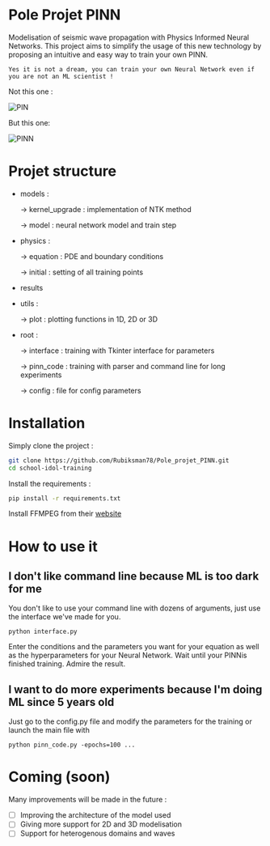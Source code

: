 # Pole Projet PINN

Modelisation of seismic wave propagation with Physics Informed Neural Networks. 
This project aims to simplify the usage of this new technology by proposing an intuitive and easy way to train your own PINN.

```Yes it is not a dream, you can train your own Neural Network even if you are not an ML scientist !```  

Not this one : 

![PIN](/images/pin.jpg)

But this one:

![PINN](/images/pinn.png)

# Projet structure
- models : 

    -> kernel_upgrade : implementation of NTK method

    -> model : neural network model and train step

- physics : 

    -> equation : PDE and boundary conditions

    -> initial : setting of all training points

- results

- utils : 

    -> plot : plotting functions in 1D, 2D or 3D

- root : 

    -> interface : training with Tkinter interface for parameters

    -> pinn_code : training with parser and command line for long experiments

    -> config : file for config parameters
# Installation
Simply clone the project :
```bash
git clone https://github.com/Rubiksman78/Pole_projet_PINN.git
cd school-idol-training
```
Install the requirements :
```bash
pip install -r requirements.txt
```
Install FFMPEG from their [website](https://www.ffmpeg.org/download.html)

# How to use it

## I don't like command line because ML is too dark for me 
You don't like to use your command line with dozens of arguments, just use the interface we've made for you.
```
python interface.py
```
Enter the conditions and the parameters you want for your equation as well as the hyperparameters for your Neural Network.
Wait until your PINNis finished training.
Admire the result.

## I want to do more experiments because I'm doing ML since 5 years old
Just go to the config.py file and modify the parameters for the training or launch the main file with
```
python pinn_code.py -epochs=100 ...
```

# Coming (soon) 
Many improvements will be made in the future :
- [ ] Improving the architecture of the model used
- [ ] Giving more support for 2D and 3D modelisation
- [ ] Support for heterogenous domains and waves
